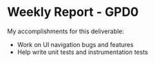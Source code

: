 # Weekly Report - GPD0

My accomplishments for this deliverable:
 * Work on UI navigation bugs and features
 * Help write unit tests and instrumentation tests